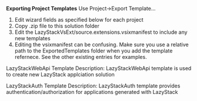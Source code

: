 **Exporting Project Templates**
Use Project->Export Template...
1. Edit wizard fields as specified below for each project
2. Copy .zip file to this solution folder
3. Edit the LazyStackVsExt/source.extensions.vsixmanifest to include any new templates
4. Editing the vsixmanifest can be confusing. Make sure you use a relative path to the 
   ExportedTemplates folder when you add the template refernece. See the other existing
   entries for examples.

LazyStackWebApi Template Description:
LazyStackWebApi template is used to create new LazyStack applciation solution

LazyStackAuth Template Description:
LazyStackAuth template provides authentication/authorization for applications generated with  LazyStack 


